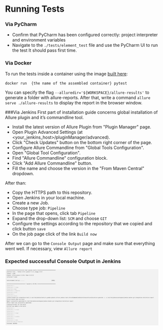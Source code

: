 # Running Tests

### Via PyCharm
- Confirm that PyCharm has been configured correctly: project interpreter and environment variables
- Navigate to the `./tests/element_test` file and use the PyCharm UI to run the test
It should pass first time.


### Via Docker

To run the tests inside a container using the image [built here](../../README.md#docker):

```shell
docker run  {the name of the assembled container} pytest 
```
You can specify the flag ``--alluredir='${WORKSPACE}/allure-results'``  to generate a folder with allure-reports.
After that, write a command ``allure serve ./allure-results`` to display the report in the browser window.

###Via Jenkins
First part of installation guide concerns global installation of Allure plugin and it’s commandline tool.

- Install the latest version of Allure Plugin from "Plugin Manager" page.
- Open Plugin Advanced Settings (at <your_jenkins_host>/pluginManager/advanced).
- Click "Check Updates" button on the bottom right corner of the page.
- Configure Allure Commandline from "Global Tools Configuration".
- Open "Global Tool Configuration".
- Find "Allure Commandline" configuration block.
- Click "Add Allure Commandline" button.
- Fill the name and choose the version in the "From Maven Central" dropdown.

After than: 
- Copy the HTTPS path to this repository.
- Open Jenkins in your local machine.
- Create a new Job.
- Choose type job: `Pipeline`
- In the page that opens, click tab `Pipeline`
- Expand the drop-down list: `SCM` and choose `GIT`
- Configure the settings according to the repository that we copied and click button `save`
- On the job page click of the link `Build now`

After we can go to the `Console Output` page and make sure that everything went well.
If necessary, view `Allure report`

### Expected successful Console Output in Jenkins

![img.png](img.png)
